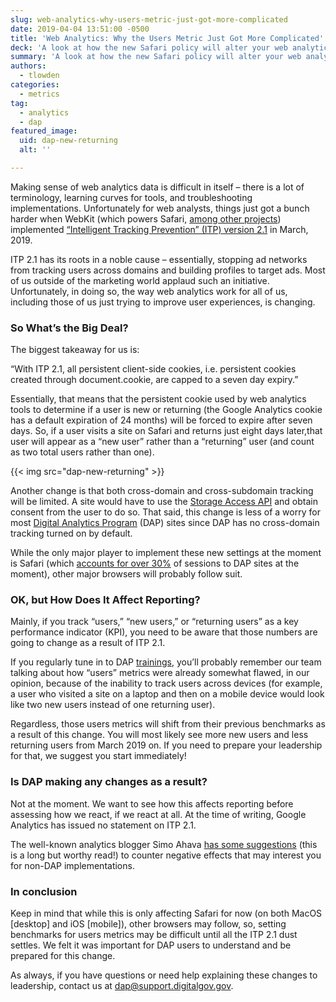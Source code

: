 ```yaml
---
slug: web-analytics-why-users-metric-just-got-more-complicated
date: 2019-04-04 13:51:00 -0500
title: 'Web Analytics: Why the Users Metric Just Got More Complicated'
deck: 'A look at how the new Safari policy will alter your web analytics benchmarks.'
summary: 'A look at how the new Safari policy will alter your web analytics benchmarks.'
authors:
  - tlowden
categories:
  - metrics
tag:
  - analytics
  - dap
featured_image:
  uid: dap-new-returning
  alt: ''

---
```


Making sense of web analytics data is difficult in itself – there is a lot of terminology, learning curves for tools, and troubleshooting implementations. Unfortunately for web analysts, things just got a bunch harder when WebKit (which powers Safari, [among other projects](https://en.wikipedia.org/wiki/WebKit)) implemented [“Intelligent Tracking Prevention” (ITP) version 2.1](https://webkit.org/blog/8613/intelligent-tracking-prevention-2-1/) in March, 2019.

ITP 2.1 has its roots in a noble cause – essentially, stopping ad networks from tracking users across domains and building profiles to target ads. Most of us outside of the marketing world applaud such an initiative. Unfortunately, in doing so, the way web analytics work for all of us, including those of us just trying to improve user experiences, is changing.

### So What’s the Big Deal?

The biggest takeaway for us is:

“With ITP 2.1, all persistent client-side cookies, i.e. persistent cookies created through document.cookie, are capped to a seven day expiry.”

Essentially, that means that the persistent cookie used by web analytics tools to determine if a user is new or returning (the Google Analytics cookie has a default expiration of 24 months) will be forced to expire after seven days. So, if a user visits a site on Safari and returns just eight days later,that user will appear as a “new user” rather than a “returning” user (and count as two total users rather than one).

{{< img src="dap-new-returning" >}}

Another change is that both cross-domain and cross-subdomain tracking will be limited. A site would have to use the [Storage Access API](https://webkit.org/blog/8124/introducing-storage-access-api/) and obtain consent from the user to do so. That said, this change is less of a worry for most [Digital Analytics Program](https://digital.gov/dap/) (DAP) sites since DAP has no cross-domain tracking turned on by default.

While the only major player to implement these new settings at the moment is Safari (which [accounts for over 30%](https://analytics.usa.gov/) of sessions to DAP sites at the moment), other major browsers will probably follow suit.

### OK, but How Does It Affect Reporting?

Mainly, if you track “users,” “new users,” or “returning users” as a key performance indicator (KPI), you need to be aware that those numbers are going to change as a result of ITP 2.1.

If you regularly tune in to DAP [trainings](https://www.youtube.com/playlist?list=PLd9b-GuOJ3nFwlyvLFUtmDpYFKezhot8P), you’ll probably remember our team talking about how “users” metrics were already somewhat flawed, in our opinion, because of the inability to track users across devices (for example, a user who visited a site on a laptop and then on a mobile device would look like two new users instead of one returning user).

Regardless, those users metrics will shift from their previous benchmarks as a result of this change. You will most likely see more new users and less returning users from March 2019 on. If you need to prepare your leadership for that, we suggest you start immediately!

### Is DAP making any changes as a result?

Not at the moment. We want to see how this affects reporting before assessing how we react, if we react at all. At the time of writing, Google Analytics has issued no statement on ITP 2.1.

The well-known analytics blogger Simo Ahava [has some suggestions](https://www.simoahava.com/analytics/itp-2-1-and-web-analytics/) (this is a long but worthy read!) to counter negative effects that may interest you for non-DAP implementations.

### In conclusion

Keep in mind that while this is only affecting Safari for now (on both MacOS [desktop] and iOS [mobile]), other browsers may follow, so, setting benchmarks for users metrics may be difficult until all the ITP 2.1 dust settles. We felt it was important for DAP users to understand and be prepared for this change.

As always, if you have questions or need help explaining these changes to leadership, contact us at [dap@support.digitalgov.gov](mailto:dap@support.digitalgov.gov).
